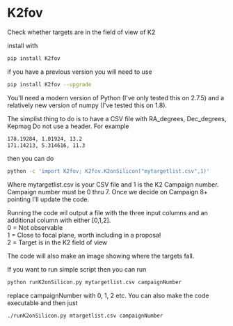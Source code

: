 K2fov
======
Check whether targets are in the field of view of K2

install with
```bash
pip install K2fov
```
if you have a previous version you will need to use
```bash
pip install K2fov --upgrade
```

You'll need a modern version of Python (I've only tested this on 2.7.5) and a relatively new version of numpy (I've tested this on 1.8).

The simplist thing to do is to have a CSV file with
RA_degrees, Dec_degrees, Kepmag
Do not use a header. For example

```bash
178.19284, 1.01924, 13.2
171.14213, 5.314616, 11.3
```

then you can do
```bash
python -c 'import K2fov; K2fov.K2onSilicon("mytargetlist.csv",1)'
```
Where mytargetlist.csv is your CSV file and 1 is the K2 Campaign number.
Campaign number must be 0 thru 7. Once we decide on Campaign 8+ pointing I'll update the code.

Running the code wil output a file with the three input columns and an additional column with either [0,1,2].<br>
0 = Not observable<br>
1 = Close to focal plane, worth including in a proposal<br>
2 = Target is in the K2 field of view<br>

The code will also make an image showing where the targets fall.

If you want to run simple script then you can run
```bash
python runK2onSilicon.py mytargetlist.csv campaignNumber
```
replace campaignNumber with 0, 1, 2 etc. You can also make the code executable and then just
```bash
./runK2onSilicon.py mtargetlist.csv campaignNumber
```

